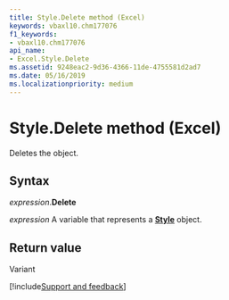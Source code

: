 ```yaml
---
title: Style.Delete method (Excel)
keywords: vbaxl10.chm177076
f1_keywords:
- vbaxl10.chm177076
api_name:
- Excel.Style.Delete
ms.assetid: 9248eac2-9d36-4366-11de-4755581d2ad7
ms.date: 05/16/2019
ms.localizationpriority: medium
---
```



# Style.Delete method (Excel)

Deletes the object.


## Syntax

_expression_.**Delete**

_expression_ A variable that represents a **[Style](Excel.Style.md)** object.


## Return value

Variant




[!include[Support and feedback](~/includes/feedback-boilerplate.md)]